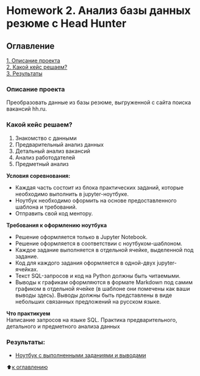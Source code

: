# Homework 2. Анализ базы данных резюме c Head Hunter

## Оглавление  
[1. Описание проекта](https://github.com/torkrot/sf_data_science/blob/project-0/Project-2/README.md#Описание-проекта)  
[2. Какой кейс решаем?](https://github.com/torkrot/sf_data_science/blob/project-0/Project-2/README.md#Какой-кейс-решаем)  
[3. Результаты](https://github.com/torkrot/sf_data_science/blob/project-0/Project-2/README.md#Результаты)    


### Описание проекта    
Преобразовать данные из базы резюме, выгруженной с сайта поиска вакансий hh.ru.


### Какой кейс решаем?    
1. Знакомство с данными
2. Предварительный анализ данных
3. Детальный анализ вакансий
4. Анализ работодателей
5. Предметный анализ

**Условия соревнования:**  
- Каждая часть состоит из блока практических заданий, которые необходимо выполнить в jupyter-ноутбуке.
- Ноутбук необходимо оформить на основе предоставленного шаблона и требований.
- Отправить свой код ментору. 

**Требования к оформлению ноутбука**     
- Решение оформляется только в Jupyter Notebook.
- Решение оформляется в соответствии с ноутбуком-шаблоном.
- Каждое задание выполняется в отдельной ячейке, выделенной под задание.
- Код для каждого задания оформляется в одной-двух jupyter-ячейках.
- Текст SQL-запросов и код на Python должны быть читаемыми.
- Выводы к графикам оформляются в формате Markdown под самим графиком в отдельной ячейке (в шаблоне они помечены как ваши выводы здесь). Выводы должны быть представлены в виде небольших связанных предложений на русском языке.

**Что практикуем**     
 Написание запросов на языке SQL. Практика предварительного, детального и предметного анализа данных

### Результаты:  
* [Ноутбук с выполненными заданиями и выводами](https://github.com/torkrot/sf_data_science/blob/project-0/Project-2/Project_2.ipynb)

:arrow_up:[к оглавлению](https://github.com/torkrot/sf_data_science/tree/project-0/README.md#Оглавление)